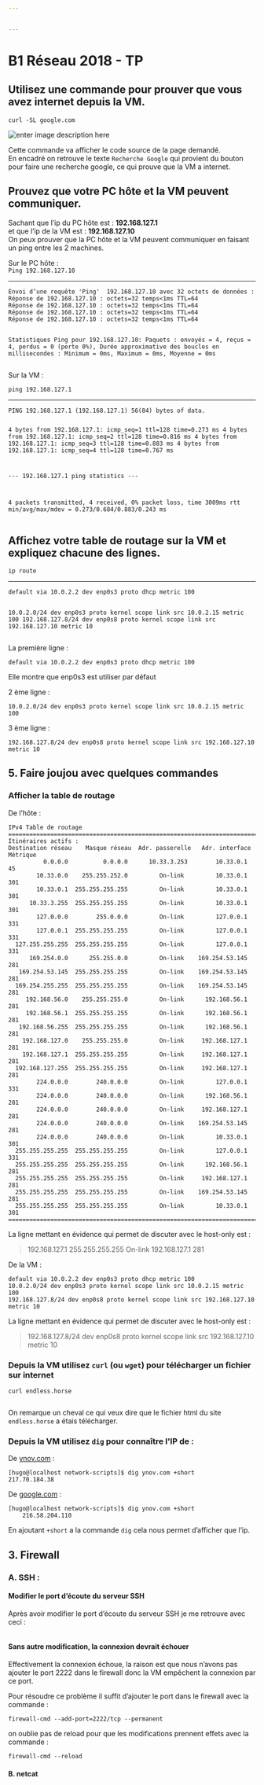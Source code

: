 ```yaml
---


---
```


<h1 id="b1-réseau-2018---tp">B1 Réseau 2018 - TP</h1>
<h2 id="utilisez-une-commande-pour-prouver-que-vous-avez-internet-depuis-la-vm.">Utilisez une commande pour prouver que vous avez internet depuis la VM.</h2>
<p><code>curl -SL google.com</code></p>
<p><img src="https://github.com/MrGogo400/TP3-CCNA1/blob/master/images/centos-curl-google.png?raw=true" alt="enter image description here"></p>
<p>Cette commande va afficher le code source de la page demandé.<br>
En encadré on retrouve le texte <code>Recherche Google</code> qui provient du bouton pour faire une recherche google, ce qui prouve que la VM a internet.</p>
<h2 id="prouvez-que-votre-pc-hôte-et-la-vm-peuvent-communiquer.">Prouvez que votre PC hôte et la VM peuvent communiquer.</h2>
<p>Sachant que l’ip du PC hôte est : <strong>192.168.127.1</strong><br>
et que l’ip de la VM est : <strong>192.168.127.10</strong><br>
On peux prouver que la PC hôte et la VM peuvent communiquer en faisant un ping entre les 2 machines.</p>
<p>Sur le PC hôte :<br>
<code>Ping 192.168.127.10</code></p>
<hr>
<pre><code>Envoi d’une requête 'Ping'  192.168.127.10 avec 32 octets de données :
Réponse de 192.168.127.10 : octets=32 temps&lt;1ms TTL=64
Réponse de 192.168.127.10 : octets=32 temps&lt;1ms TTL=64
Réponse de 192.168.127.10 : octets=32 temps&lt;1ms TTL=64
Réponse de 192.168.127.10 : octets=32 temps&lt;1ms TTL=64

Statistiques Ping pour 192.168.127.10:
    Paquets : envoyés = 4, reçus = 4, perdus = 0 (perte 0%),
Durée approximative des boucles en millisecondes :
    Minimum = 0ms, Maximum = 0ms, Moyenne = 0ms
</code></pre>
<p>Sur la VM :</p>
<p><code>ping 192.168.127.1</code></p>
<hr>
<pre><code>PING 192.168.127.1 (192.168.127.1) 56(84) bytes of data.

4 bytes from 192.168.127.1: icmp_seq=1 ttl=128 time=0.273 ms
4 bytes from 192.168.127.1: icmp_seq=2 ttl=128 time=0.816 ms
4 bytes from 192.168.127.1: icmp_seq=3 ttl=128 time=0.883 ms
4 bytes from 192.168.127.1: icmp_seq=4 ttl=128 time=0.767 ms

--- 192.168.127.1 ping statistics ---

4 packets transmitted, 4 received, 0% packet loss, time 3009ms
rtt min/avg/max/mdev = 0.273/0.684/0.883/0.243 ms
</code></pre>
<h2 id="affichez-votre-table-de-routage-sur-la-vm-et-expliquez-chacune-des-lignes.">Affichez votre table de routage <strong>sur la VM</strong> et expliquez chacune des lignes.</h2>
<p><code>ip route</code></p>
<hr>
<pre><code>default via 10.0.2.2 dev enp0s3 proto dhcp metric 100

10.0.2.0/24 dev enp0s3 proto kernel scope link src 10.0.2.15 metric 100
192.168.127.8/24 dev enp0s8 proto kernel scope link src 192.168.127.10 metric 10
</code></pre>
<p>La première ligne :</p>
<pre><code>default via 10.0.2.2 dev enp0s3 proto dhcp metric 100 
</code></pre>
<p>Elle montre que enp0s3 est utiliser par défaut</p>
<p>2 ème ligne :</p>
<pre><code>10.0.2.0/24 dev enp0s3 proto kernel scope link src 10.0.2.15 metric 100
</code></pre>
<p>3 ème ligne :</p>
<pre><code>192.168.127.8/24 dev enp0s8 proto kernel scope link src 192.168.127.10 metric 10
</code></pre>
<h2 id="faire-joujou-avec-quelques-commandes">5. Faire joujou avec quelques commandes</h2>
<h3 id="afficher-la-table-de-routage">Afficher la table de routage</h3>
<p>De l’hôte :</p>
<pre><code>IPv4 Table de routage
===========================================================================
Itinéraires actifs :
Destination réseau    Masque réseau  Adr. passerelle   Adr. interface Métrique
          0.0.0.0          0.0.0.0      10.33.3.253        10.33.0.1     45
        10.33.0.0    255.255.252.0         On-link         10.33.0.1    301
        10.33.0.1  255.255.255.255         On-link         10.33.0.1    301
      10.33.3.255  255.255.255.255         On-link         10.33.0.1    301
        127.0.0.0        255.0.0.0         On-link         127.0.0.1    331
        127.0.0.1  255.255.255.255         On-link         127.0.0.1    331
  127.255.255.255  255.255.255.255         On-link         127.0.0.1    331
      169.254.0.0      255.255.0.0         On-link    169.254.53.145    281
   169.254.53.145  255.255.255.255         On-link    169.254.53.145    281
  169.254.255.255  255.255.255.255         On-link    169.254.53.145    281
     192.168.56.0    255.255.255.0         On-link      192.168.56.1    281
     192.168.56.1  255.255.255.255         On-link      192.168.56.1    281
   192.168.56.255  255.255.255.255         On-link      192.168.56.1    281
    192.168.127.0    255.255.255.0         On-link     192.168.127.1    281
    192.168.127.1  255.255.255.255         On-link     192.168.127.1    281
  192.168.127.255  255.255.255.255         On-link     192.168.127.1    281
        224.0.0.0        240.0.0.0         On-link         127.0.0.1    331
        224.0.0.0        240.0.0.0         On-link      192.168.56.1    281
        224.0.0.0        240.0.0.0         On-link     192.168.127.1    281
        224.0.0.0        240.0.0.0         On-link    169.254.53.145    281
        224.0.0.0        240.0.0.0         On-link         10.33.0.1    301
  255.255.255.255  255.255.255.255         On-link         127.0.0.1    331
  255.255.255.255  255.255.255.255         On-link      192.168.56.1    281
  255.255.255.255  255.255.255.255         On-link     192.168.127.1    281
  255.255.255.255  255.255.255.255         On-link    169.254.53.145    281
  255.255.255.255  255.255.255.255         On-link         10.33.0.1    301
===========================================================================
</code></pre>
<p>La ligne mettant en évidence qui permet de discuter avec le host-only est :</p>
<blockquote>
<p>192.168.127.1  255.255.255.255         On-link     192.168.127.1    281</p>
</blockquote>
<p>De la VM :</p>
<pre><code>default via 10.0.2.2 dev enp0s3 proto dhcp metric 100
10.0.2.0/24 dev enp0s3 proto kernel scope link src 10.0.2.15 metric 100
192.168.127.8/24 dev enp0s8 proto kernel scope link src 192.168.127.10 metric 10
</code></pre>
<p>La ligne mettant en évidence qui permet de discuter avec le host-only est :</p>
<blockquote>
<p>192.168.127.8/24 dev enp0s8 proto kernel scope link src 192.168.127.10 metric 10</p>
</blockquote>
<h3 id="depuis-la-vm-utilisez--curl--ou--wget-pour-télécharger-un-fichier-sur-internet">Depuis la VM utilisez  <code>curl</code>  (ou  <code>wget</code>) pour télécharger un fichier sur internet</h3>
<pre><code>curl endless.horse
</code></pre>
<p><img src="https://github.com/MrGogo400/TP3-CCNA1/blob/master/images/curl-horse.png?raw=true" alt=""></p>
<p>On remarque un cheval ce qui veux dire que le fichier html du site <code>endless.horse</code> a étais télécharger.</p>
<h3 id="depuis-la-vm-utilisez-dig-pour-connaître-lip-de-">Depuis la VM utilisez <code>dig</code> pour connaître l’IP de :</h3>
<p>De <a href="http://ynov.com">ynov.com</a> :</p>
<pre><code>[hugo@localhost network-scripts]$ dig ynov.com +short
217.70.184.38
</code></pre>
<p>De <a href="http://google.com">google.com</a> :</p>
<pre><code>[hugo@localhost network-scripts]$ dig ynov.com +short
    216.58.204.110
</code></pre>
<p>En ajoutant <code>+short</code> a la commande <code>dig</code> cela nous permet d’afficher que l’ip.</p>
<h2 id="firewall">3. Firewall</h2>
<h3 id="a.-ssh-">A. SSH :</h3>
<h4 id="modifier-le-port-découte-du-serveur-ssh">Modifier le port d’écoute du serveur SSH</h4>
<p>Après avoir modifier le port d’écoute du serveur SSH je me retrouve avec ceci :</p>
<p><img src="https://github.com/MrGogo400/TP3-CCNA1/blob/master/images/ss-4nlp.png?raw=true" alt=""></p>
<h4 id="sans-autre-modification-la-connexion-devrait-échouer">Sans autre modification, la connexion devrait échouer</h4>
<p>Effectivement la connexion échoue, la raison est que nous n’avons pas ajouter le port 2222 dans le firewall donc la VM empêchent la connexion par ce port.</p>
<p>Pour résoudre ce problème il suffit d’ajouter le port dans le firewall avec la commande :</p>
<pre><code>firewall-cmd --add-port=2222/tcp --permanent 
</code></pre>
<p>on oublie pas de reload pour que les modifications prennent effets avec la commande :</p>
<pre><code>firewall-cmd --reload
</code></pre>
<h4 id="b.--netcat">B.  netcat</h4>
<p><img src="https://github.com/MrGogo400/TP3-CCNA1/blob/master/images/netcat.png?raw=true" alt=""></p>

